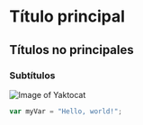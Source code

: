 # Título principal
## Títulos no principales
### Subtítulos
![Image of Yaktocat](https://octodex.github.com/images/yaktocat.png)

``` javascript
var myVar = "Hello, world!";
```
